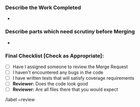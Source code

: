 ### Describe the Work Completed ###
  *


### Describe parts which need scrutiny before Merging ###
  *

### Final Checklist [Check as Appropriate]: ###
- [ ] Have I assigned someone to review the Merge Request
- [ ] I haven't encountered any bugs in the code
- [ ] I have written tests that will satisfy coverage requirements
- [ ] **Reviewer:** Does the code look good
- [ ] **Reviewer:** Are all files there that you would expect

/label ~review
